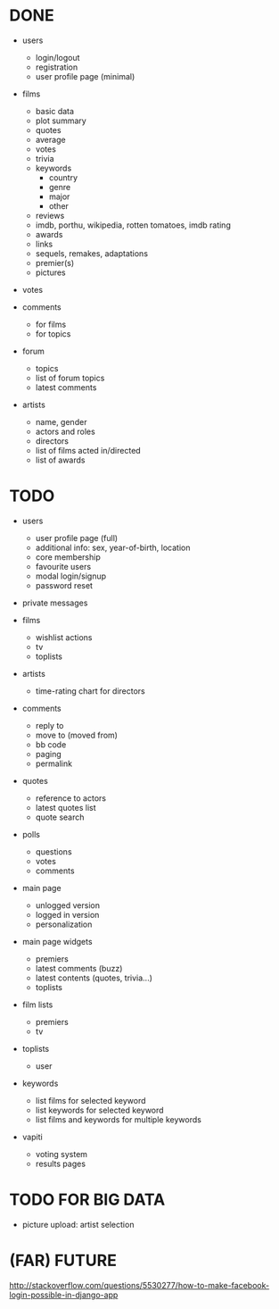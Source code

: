 # DONE

- users
    - login/logout
    - registration
    - user profile page (minimal)

- films
    - basic data
    - plot summary
    - quotes
    - average
    - votes
    - trivia
    - keywords
        - country
        - genre
        - major
        - other
    - reviews
    - imdb, porthu, wikipedia, rotten tomatoes, imdb rating
    - awards
    - links
    - sequels, remakes, adaptations
    - premier(s)
    - pictures

- votes

- comments
    - for films
    - for topics

- forum
    - topics
    - list of forum topics
    - latest comments

- artists
    - name, gender
    - actors and roles
    - directors
    - list of films acted in/directed
    - list of awards


# TODO

- users
    - user profile page (full)
    - additional info: sex, year-of-birth, location
    - core membership
    - favourite users
    - modal login/signup
    - password reset

- private messages

- films
    - wishlist actions
    - tv
    - toplists

- artists
    - time-rating chart for directors

- comments
    - reply to
    - move to (moved from)
    - bb code
    - paging
    - permalink

- quotes
    - reference to actors
    - latest quotes list
    - quote search

- polls
    - questions
    - votes
    - comments

- main page
    - unlogged version
    - logged in version
    - personalization

- main page widgets
    - premiers
    - latest comments (buzz)
    - latest contents (quotes, trivia...)
    - toplists

- film lists
    - premiers
    - tv

- toplists
    - user

- keywords
    - list films for selected keyword
    - list keywords for selected keyword
    - list films and keywords for multiple keywords

- vapiti
    - voting system
    - results pages


# TODO FOR BIG DATA

- picture upload: artist selection


# (FAR) FUTURE

http://stackoverflow.com/questions/5530277/how-to-make-facebook-login-possible-in-django-app
